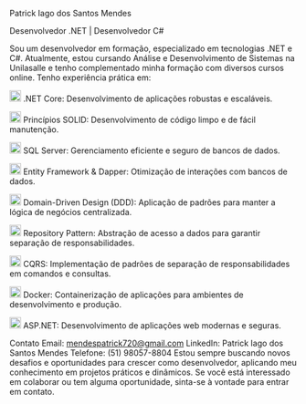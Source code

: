 Patrick Iago dos Santos Mendes

Desenvolvedor .NET | Desenvolvedor C#

Sou um desenvolvedor em formação, especializado em tecnologias .NET e C#. Atualmente, estou cursando Análise e Desenvolvimento de Sistemas na Unilasalle e tenho complementado minha formação com diversos cursos online. Tenho experiência prática em:

<img src="https://cdn.jsdelivr.net/gh/devicons/devicon/icons/dotnetcore/dotnetcore-plain.svg" width="20" height="20"/> .NET Core: Desenvolvimento de aplicações robustas e escaláveis.

<img src="https://cdn.jsdelivr.net/gh/devicons/devicon/icons/csharp/csharp-plain.svg" width="20" height="20"/> Princípios SOLID: Desenvolvimento de código limpo e de fácil manutenção.

<img src="https://cdn.jsdelivr.net/gh/devicons/devicon/icons/microsoftsqlserver/microsoftsqlserver-plain.svg" width="20" height="20"/> SQL Server: Gerenciamento eficiente e seguro de bancos de dados.

<img src="https://cdn.jsdelivr.net/gh/devicons/devicon/icons/csharp/csharp-plain.svg" width="20" height="20"/> Entity Framework & Dapper: Otimização de interações com bancos de dados.

<img src="https://cdn.jsdelivr.net/gh/devicons/devicon/icons/csharp/csharp-plain.svg" width="20" height="20"/> Domain-Driven Design (DDD): Aplicação de padrões para manter a lógica de negócios centralizada.

<img src="https://cdn.jsdelivr.net/gh/devicons/devicon/icons/csharp/csharp-plain.svg" width="20" height="20"/> Repository Pattern: Abstração de acesso a dados para garantir separação de responsabilidades.

<img src="https://cdn.jsdelivr.net/gh/devicons/devicon/icons/csharp/csharp-plain.svg" width="20" height="20"/> CQRS: Implementação de padrões de separação de responsabilidades em comandos e consultas.

<img src="https://cdn.jsdelivr.net/gh/devicons/devicon/icons/docker/docker-plain.svg" width="20" height="20"/> Docker: Containerização de aplicações para ambientes de desenvolvimento e produção.

<img src="https://cdn.jsdelivr.net/gh/devicons/devicon/icons/dotnetcore/dotnetcore-plain.svg" width="20" height="20"/> ASP.NET: Desenvolvimento de aplicações web modernas e seguras.


Contato
Email: mendespatrick720@gmail.com
LinkedIn: Patrick Iago dos Santos Mendes
Telefone: (51) 98057-8804
Estou sempre buscando novos desafios e oportunidades para crescer como desenvolvedor, aplicando meu conhecimento em projetos práticos e dinâmicos. Se você está interessado em colaborar ou tem alguma oportunidade, sinta-se à vontade para entrar em contato.

